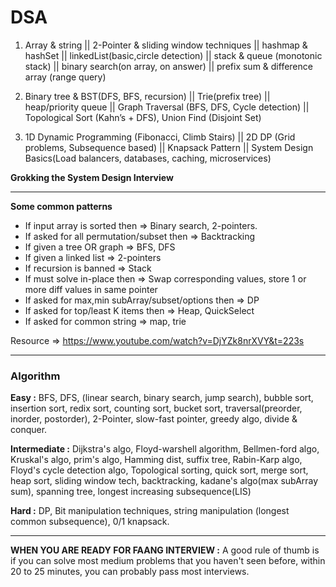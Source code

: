 # DSA

1. Array & string || 2-Pointer & sliding window techniques || hashmap & hashSet || linkedList(basic,circle detection) || stack & queue (monotonic stack) || binary search(on array, on answer) || prefix sum & difference array (range query)

2. Binary tree & BST(DFS, BFS, recursion) || Trie(prefix tree) || heap/priority queue || Graph Traversal (BFS, DFS, Cycle detection) || Topological Sort (Kahn’s + DFS), Union Find (Disjoint Set)

3. 1D Dynamic Programming (Fibonacci, Climb Stairs) || 2D DP (Grid problems, Subsequence based) || Knapsack Pattern || System Design Basics(Load balancers, databases, caching, microservices)

**Grokking the System Design Interview**

-----

**Some common patterns**

- If input array is sorted then => Binary search, 2-pointers.
- If asked for all permutation/subset then => Backtracking
- If given a tree OR graph => BFS, DFS
- If given a linked list => 2-pointers
- If recursion is banned => Stack
- If must solve in-place then => Swap corresponding values, store 1 or more diff values in same pointer
- If asked for max,min subArray/subset/options then => DP
- If asked for top/least K items then => Heap, QuickSelect
- If asked for common string => map, trie

Resource => https://www.youtube.com/watch?v=DjYZk8nrXVY&t=223s

---

### Algorithm

**Easy :** BFS, DFS, (linear search, binary search, jump search), bubble sort, insertion sort, redix sort, counting sort, bucket sort, traversal(preorder, inorder, postorder), 2-Pointer, slow-fast pointer, greedy algo, divide & conquer.

**Intermediate :** Dijkstra's algo, Floyd-warshell algorithm, Bellmen-ford algo, Kruskal's algo, prim's algo, Hamming dist, suffix tree, Rabin-Karp algo, Floyd's cycle detection algo, Topological sorting, quick sort, merge sort, heap sort, sliding window tech, backtracking, kadane's algo(max subArray sum), spanning tree, longest increasing subsequence(LIS)

**Hard :** DP, Bit manipulation techniques, string manipulation (longest common subsequence), 0/1 knapsack.


-----

**WHEN YOU ARE READY FOR FAANG INTERVIEW :** A good rule of thumb is if you can solve most medium problems that you haven't seen before, within 20 to 25 minutes, you can probably pass most interviews.
